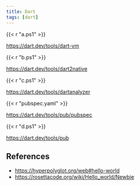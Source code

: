 ```yaml
---
title: Dart
tags: [dart]
---
```


{{< r "a.ps1" >}}

<https://dart.dev/tools/dart-vm>

{{< r "b.ps1" >}}

<https://dart.dev/tools/dart2native>

{{< r "c.ps1" >}}

<https://dart.dev/tools/dartanalyzer>

{{< r "pubspec.yaml" >}}

<https://dart.dev/tools/pub/pubspec>

{{< r "d.ps1" >}}

<https://dart.dev/tools/pub>

## References

- <https://hyperpolyglot.org/web#hello-world>
- <https://rosettacode.org/wiki/Hello_world/Newbie>
